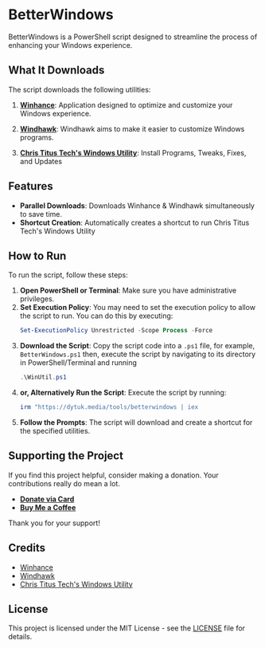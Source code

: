 # BetterWindows

BetterWindows is a PowerShell script designed to streamline the process of enhancing your Windows experience.

## What It Downloads

The script downloads the following utilities:

1. [**Winhance**](https://github.com/memstechtips/Winhance/): Application designed to optimize and customize your Windows experience.

2. [**Windhawk**](https://github.com/ramensoftware/windhawk/): Windhawk aims to make it easier to customize Windows programs.

3. [**Chris Titus Tech's Windows Utility**](https://github.com/ChrisTitusTech/winutil):  Install Programs, Tweaks, Fixes, and Updates

## Features

- **Parallel Downloads**: Downloads Winhance & Windhawk simultaneously to save time.
- **Shortcut Creation**: Automatically creates a shortcut to run Chris Titus Tech's Windows Utility

## How to Run

To run the script, follow these steps:

1. **Open PowerShell or Terminal**: Make sure you have administrative privileges.
2. **Set Execution Policy**: You may need to set the execution policy to allow the script to run. You can do this by executing:
   ```powershell
   Set-ExecutionPolicy Unrestricted -Scope Process -Force
   ```
3. **Download the Script**: Copy the script code into a `.ps1` file, for example, `BetterWindows.ps1` then, execute the script by navigating to its directory in PowerShell/Terminal and running
      ```powershell
   .\WinUtil.ps1
   ```
5. **or, Alternatively Run the Script**: Execute the script by running:
   ```powershell
   irm "https://dytuk.media/tools/betterwindows | iex
   ```
6. **Follow the Prompts**: The script will download and create a shortcut for the specified utilities.

## Supporting the Project

If you find this project helpful, consider making a donation. Your contributions really do mean a lot.

- [**Donate via Card**](https://app.payhere.co/dytukmedia/helping-hand)
- [**Buy Me a Coffee**](https://buymeacoffee.com/danielytuk)

Thank you for your support!

## Credits

- [Winhance](https://github.com/memstechtips/Winhance)
- [Windhawk](https://github.com/ramensoftware/windhawk)
- [Chris Titus Tech's Windows Utility](https://github.com/ChrisTitusTech/winutil)

## License

This project is licensed under the MIT License - see the [LICENSE](LICENSE) file for details.
